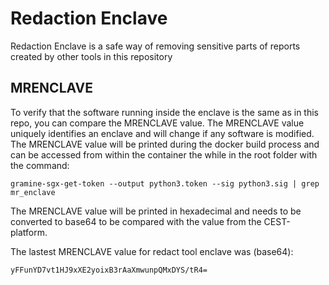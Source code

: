 # Redaction Enclave
Redaction Enclave is a safe way of removing sensitive parts of reports created by other tools in this repository

## MRENCLAVE
To verify that the software running inside the enclave is the same as in this repo, you can compare the MRENCLAVE value. The MRENCLAVE value uniquely identifies an enclave and will change if any software is modified. The MRENCLAVE value will be printed during the docker build process and can be accessed from within the container the while in the root folder with the command:
```console
gramine-sgx-get-token --output python3.token --sig python3.sig | grep mr_enclave
```
The MRENCLAVE value will be printed in hexadecimal and needs to be converted to base64 to be compared with the value from the CEST-platform.

The lastest MRENCLAVE value for redact tool enclave was (base64): 
```
yFFunYD7vt1HJ9xXE2yoixB3rAaXmwunpQMxDYS/tR4=
```

